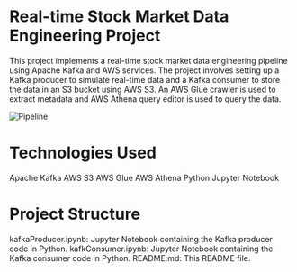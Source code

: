 # Real-time Stock Market Data Engineering Project
This project implements a real-time stock market data engineering pipeline using Apache Kafka and AWS services. The project involves setting up a Kafka producer to simulate real-time data and a Kafka consumer to store the data in an S3 bucket using AWS S3. An AWS Glue crawler is used to extract metadata and AWS Athena query editor is used to query the data.

![Pipeline](https://user-images.githubusercontent.com/114085839/236697496-eedb395a-3124-459c-8315-9679ce785523.jpg)

# Technologies Used
Apache Kafka
AWS S3
AWS Glue
AWS Athena
Python
Jupyter Notebook

# Project Structure
kafkaProducer.ipynb: Jupyter Notebook containing the Kafka producer code in Python.
kafkConsumer.ipynb: Jupyter Notebook containing the Kafka consumer code in Python.
README.md: This README file.
